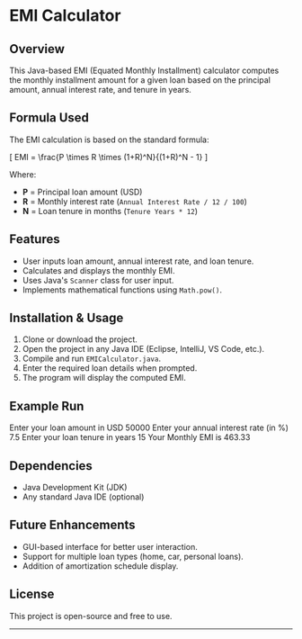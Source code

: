 # EMI Calculator

## Overview
This Java-based EMI (Equated Monthly Installment) calculator computes the monthly installment amount for a given loan based on the principal amount, annual interest rate, and tenure in years.

## Formula Used
The EMI calculation is based on the standard formula:



\[
EMI = \frac{P \times R \times (1+R)^N}{(1+R)^N - 1}
\]



Where:
- **P** = Principal loan amount (USD)
- **R** = Monthly interest rate (`Annual Interest Rate / 12 / 100`)
- **N** = Loan tenure in months (`Tenure Years * 12`)

## Features
- User inputs loan amount, annual interest rate, and loan tenure.
- Calculates and displays the monthly EMI.
- Uses Java's `Scanner` class for user input.
- Implements mathematical functions using `Math.pow()`.

## Installation & Usage
1. Clone or download the project.
2. Open the project in any Java IDE (Eclipse, IntelliJ, VS Code, etc.).
3. Compile and run `EMICalculator.java`.
4. Enter the required loan details when prompted.
5. The program will display the computed EMI.

## Example Run

Enter your loan amount in USD 50000 Enter your annual interest rate (in %) 7.5 Enter your loan tenure in years 15 Your Monthly EMI is 463.33

## Dependencies
- Java Development Kit (JDK)
- Any standard Java IDE (optional)

## Future Enhancements
- GUI-based interface for better user interaction.
- Support for multiple loan types (home, car, personal loans).
- Addition of amortization schedule display.

## License
This project is open-source and free to use.

---

